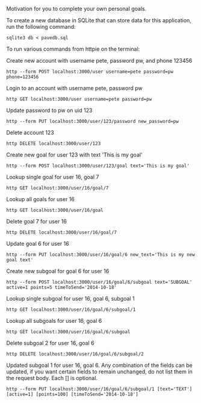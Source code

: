 Motivation for you to complete your own personal goals.


To create a new database in SQLite that can store data for this application, run the following command:

```shell
sqlite3 db < pavedb.sql
```

To run various commands from httpie on the terminal:

Create new account with username pete, password pw, and phone 123456
```shell
http --form POST localhost:3000/user username=pete password=pw phone=123456
```

Login to an account with username pete, password pw
```shell
http GET localhost:3000/user username=pete password=pw
```

Update password to pw on uid 123
```shell
http --form PUT localhost:3000/user/123/password new_password=pw
```

Delete account 123
```shell
http DELETE localhost:3000/user/123
```


Create new goal for user 123 with text 'This is my goal'
```shell
http --form POST localhost:3000/user/123/goal text='This is my goal'
```

Lookup single goal for user 16, goal 7
```shell
http GET localhost:3000/user/16/goal/7
```

Lookup all goals for user 16
```shell
http GET localhost:3000/user/16/goal
```

Delete goal 7 for user 16
```shell
http DELETE localhost:3000/user/16/goal/7
```

Update goal 6 for user 16
```shell
http --form PUT localhost:3000/user/16/goal/6 new_text='This is my new goal text'
```


Create new subgoal for goal 6 for user 16
```shell
http --form POST localhost:3000/user/16/goal/6/subgoal text='SUBGOAL' active=1 points=5 timeToSend='2014-10-18'
```

Lookup single subgoal for user 16, goal 6, subgoal 1
```shell
http GET localhost:3000/user/16/goal/6/subgoal/1
```

Lookup all subgoals for user 16, goal 6
```shell
http GET localhost:3000/user/16/goal/6/subgoal
```

Delete subgoal 2 for user 16, goal 6
```shell
http DELETE localhost:3000/user/16/goal/6/subgoal/2
```

Updated subgoal 1 for user 16, goal 6. Any combination of the fields can be updated, if you want certain fields to remain unchanged, do not list them in the request body. Each [] is optional.
```shell
http --form PUT localhost:3000/user/16/goal/6/subgoal/1 [text='TEXT'] [active=1] [points=100] [timeToSend='2014-10-18']
```

